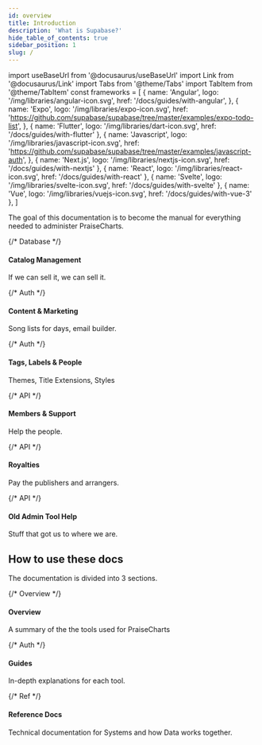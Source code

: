 ```yaml
---
id: overview
title: Introduction
description: 'What is Supabase?'
hide_table_of_contents: true
sidebar_position: 1
slug: /
---
```


import useBaseUrl from '@docusaurus/useBaseUrl'
import Link from '@docusaurus/Link'
import Tabs from '@theme/Tabs'
import TabItem from '@theme/TabItem'
const frameworks = [
  {
    name: 'Angular',
    logo: '/img/libraries/angular-icon.svg',
    href: '/docs/guides/with-angular',
  },
  {
    name: 'Expo',
    logo: '/img/libraries/expo-icon.svg',
    href: 'https://github.com/supabase/supabase/tree/master/examples/expo-todo-list',
  },
  { name: 'Flutter', logo: '/img/libraries/dart-icon.svg', href: '/docs/guides/with-flutter' },
  {
    name: 'Javascript',
    logo: '/img/libraries/javascript-icon.svg',
    href: 'https://github.com/supabase/supabase/tree/master/examples/javascript-auth',
  },
  { name: 'Next.js', logo: '/img/libraries/nextjs-icon.svg', href: '/docs/guides/with-nextjs' },
  { name: 'React', logo: '/img/libraries/react-icon.svg', href: '/docs/guides/with-react' },
  { name: 'Svelte', logo: '/img/libraries/svelte-icon.svg', href: '/docs/guides/with-svelte' },
  { name: 'Vue', logo: '/img/libraries/vuejs-icon.svg', href: '/docs/guides/with-vue-3' },
]

The goal of this documentation is to become the manual for everything needed to administer PraiseCharts.

<div class="container" style={{ padding: 0 }}>
  <div class="row is-multiline">
    {/* Database */}
    <div class="col col--6">
      <Link class="card" to="/docs/guides/create-a-catalog-item" style={{ height: '100%' }}>
        <div class="card__body">
          <h4>Catalog Management</h4>
          <p>If we can sell it, we can sell it.</p>
        </div>
      </Link>
    </div>
    {/* Auth */}
    <div class="col col--6">
      <Link class="card" to="/docs/guides/auth" style={{ height: '100%' }}>
        <div class="card__body">
          <h4>Content & Marketing</h4>
          <p>Song lists for days, email builder.</p>
        </div>
      </Link>
    </div>
    {/* Auth */}
    <div class="col col--6">
      <Link class="card" to="/docs/guides/storage" style={{ height: '100%' }}>
        <div class="card__body">
          <h4>Tags, Labels & People</h4>
          <p>Themes, Title Extensions, Styles</p>
        </div>
      </Link>
    </div>
    {/* API */}
    <div class="col col--6">
      <Link class="card" to="/docs/guides/api" style={{ height: '100%' }}>
        <div class="card__body">
          <h4>Members & Support</h4>
          <p>Help the people.</p>
        </div>
      </Link>
    </div>
    {/* API */}
    <div class="col col--6">
      <Link class="card" to="/docs/guides/api" style={{ height: '100%' }}>
        <div class="card__body">
          <h4>Royalties</h4>
          <p>Pay the publishers and arrangers.</p>
        </div>
      </Link>
    </div>
    {/* API */}
    <div class="col col--6">
      <Link class="card" to="/docs/guides/api" style={{ height: '100%' }}>
        <div class="card__body">
          <h4>Old Admin Tool Help</h4>
          <p>Stuff that got us to where we are.</p>
        </div>
      </Link>
    </div>
  </div>
</div>

## How to use these docs

The documentation is divided into 3 sections.

<div class="container" style={{ padding: 0 }}>
  <div class="row is-multiline">
    {/* Overview */}
    <div class="col col--4">
      <Link class="card" to="/docs/architecture" style={{ height: '100%' }}>
        <div class="card__body">
          <h4>Overview</h4>
          <p>A summary of the the tools used for PraiseCharts</p>
        </div>
      </Link>
    </div>
    {/* Auth */}
    <div class="col col--4">
      <Link class="card" to="/docs/guides" style={{ height: '100%' }}>
        <div class="card__body">
          <h4>Guides</h4>
          <p>In-depth explanations for each tool.</p>
        </div>
      </Link>
    </div>
    {/* Ref */}
    <div class="col col--4">
      <Link class="card" to="/docs/reference/javascript/supabase-client" style={{ height: '100%' }}>
        <div class="card__body">
          <h4>Reference Docs</h4>
          <p>Technical documentation for Systems and how Data works together.</p>
        </div>
      </Link>
    </div>
  </div>
</div>